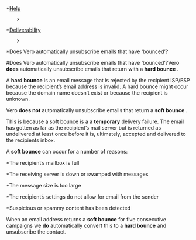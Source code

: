 *[Help](/help)

        ❯
        
*[Deliverability](/help/deliverability)

        ❯
        
*Does Vero automatically unsubscribe emails that have ‘bounced’?
    
#Does Vero automatically unsubscribe emails that have ‘bounced’?Vero 
**does**
automatically unsubscribe emails that return with a 
**hard bounce**
.

A 
**hard bounce**
 is an email message that is rejected by the recipient ISP/ESP because the recipient’s email address is invalid. A hard bounce might occur because the domain name doesn’t exist or because the recipient is unknown.

Vero 
**does not**
 automatically unsubscribe emails that return a 
**soft bounce**
.

This is because a soft bounce is a a 
**temporary**
 delivery failure. The email has gotten as far as the recipient’s mail server but is returned as undelivered at least once before it is, ultimately, accepted and delivered to the recipients inbox.

A 
**soft bounce**
 can occur for a number of reasons:

*The recipient’s mailbox is full


*The receiving server is down or swamped with messages


*The message size is too large


*The recipient’s settings do not allow for email from the sender


*Suspicious or spammy content has been detected

When an email address returns a 
**soft bounce**
 for five consecutive campaigns we 
**do**
 automatically convert this to a 
**hard bounce**
 and unsubscribe the contact.